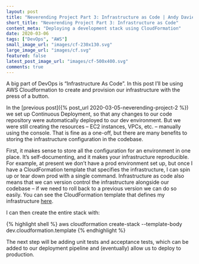 ```yaml
---
layout: post
title: "Neverending Project Part 3: Infrastructure as Code | Andy Davies"
short_title: "Neverending Project Part 3: Infrastructure as Code"
content_meta: "Deploying a development stack using CloudFormation"
date: 2020-03-06 
tags: ["DevOps", "AWS"]
small_image_url: "images/cf-230x130.svg"
large_image_url: "images/cf.svg"
featured: false
latest_post_image_url: "images/cf-500x400.svg"
comments: true
---
```


A big part of DevOps is “Infrastructure As Code”. In this post I’ll be using AWS Cloudformation to create and provision our infrastructure with the press of a button.

In the [previous post]({% post_url 2020-03-05-neverending-project-2 %}) we set up Continuous Deployment, so that any changes to our code repository were automatically deployed to our dev environment. But we were still creating the resources – EC2 instances, VPCs, etc. – manually using the console. That is fine as a one-off, but there are many benefits to storing the infrastructure configuration in the codebase.

First, it makes sense to store all the configuration for an environment in one place. It’s self-documenting, and it makes your infrastructure reproducible. For example, at present we don’t have a prod environment set up, but once I have a CloudFormation template that specifies the infrastructure, I can spin up or tear down prod with a single command. Infrastructure as code also means that we can version control the infrastructure alongside our codebase – if we need to roll back to a previous version we can do so easily. 
You can see the CloudFormation template that defines my infrastructure [here](https://github.com/andavies/the-manhattan-project/blob/master/dev.cloudformation.template).

I can then create the entire stack with: 

{% highlight shell %}
 aws cloudformation create-stack --template-body dev.cloudformation.template
{% endhighlight %}

The next step will be adding unit tests and acceptance tests, which can be added to our deployment pipeline and (eventually) allow us to deploy to production.
